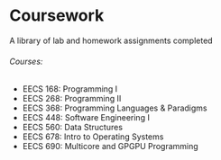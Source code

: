 # Coursework
A library of lab and homework assignments completed

###### Courses:
* EECS 168: Programming I
* EECS 268: Programming II
* EECS 368: Programming Languages & Paradigms
* EECS 448: Software Engineering I
* EECS 560: Data Structures
* EECS 678: Intro to Operating Systems
* EECS 690: Multicore and GPGPU Programming
